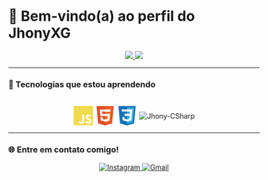 # 👋 Bem-vindo(a) ao perfil do **JhonyXG**

<div align="center">
  <a href="https://github.com/JhonyXG">
    <img height="180em" src="https://github-readme-stats.vercel.app/api?username=jhonyxg&show_icons=true&theme=tokyonight&include_all_commits=true&count_private=true"/>
    <img height="180em" src="https://github-readme-stats.vercel.app/api/top-langs/?username=jhonyxg&layout=compact&langs_count=6&theme=tokyonight&cache_seconds=1"/>
  </a>
</div>

---

### 🧠 Tecnologias que estou aprendendo

<div style="display: inline_block" align="center"><br>
  <img align="center" alt="Jhony-Js" height="40" width="40" src="https://raw.githubusercontent.com/devicons/devicon/master/icons/javascript/javascript-plain.svg">
  <img align="center" alt="Jhony-HTML" height="40" width="40" src="https://raw.githubusercontent.com/devicons/devicon/master/icons/html5/html5-original.svg">
  <img align="center" alt="Jhony-CSS" height="40" width="40" src="https://raw.githubusercontent.com/devicons/devicon/master/icons/css3/css3-original.svg">
  <img align="center" alt="Jhony-CSharp" height="40" width="40" src="https://cdn.jsdelivr.net/gh/devicons/devicon/icons/csharp/csharp-original.svg">
</div>


---

### 🌐 Entre em contato comigo!

<div align="center">
  <a href="https://www.instagram.com/jhony_4o4/" target="_blank">
    <img src="https://img.shields.io/badge/-Instagram-%23E4405F?style=for-the-badge&logo=instagram&logoColor=white" alt="Instagram">
  </a>
  <a href="mailto:jhonatanalvespessoal@gmail.com" target="_blank">
    <img src="https://img.shields.io/badge/-Gmail-%23333?style=for-the-badge&logo=gmail&logoColor=white" alt="Gmail">
  </a>
</div>
